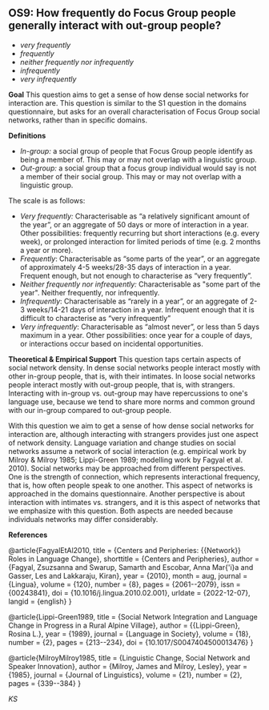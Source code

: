 
## OS9: How frequently do Focus Group people generally interact with out-group people?




- *very frequently*
- *frequently*
- *neither frequently nor infrequently*
- *infrequently*
- *very infrequently*

**Goal**
This question aims to get a sense of how dense social networks for interaction are. This question is similar to the S1 question in the domains questionnaire, but asks for an overall characterisation of Focus Group social networks, rather than in specific domains.

**Definitions**

- *In-group:* a social group of people that Focus Group people identify as being a member of. This may or may not overlap with a linguistic group.
- *Out-group:* a social group that a focus group individual would say is not a member of their social group. This may or may not overlap with a linguistic group.


The scale is as follows:

- *Very frequently:* Characterisable as “a relatively significant amount of the year”, or an aggregate of 50 days or more of interaction in a year. Other possibilities: frequently recurring but short interactions (e.g. every week), or prolonged interaction for limited periods of time (e.g. 2 months a year or more).
- *Frequently*: Characterisable as “some parts of the year”, or an aggregate of approximately 4-5 weeks/28-35 days of interaction in a year. Frequent enough, but not enough to characterise as “very frequently”.
- *Neither frequently nor infrequently:* Characterisable as "some part of the year". Neither frequently, nor infrequently.
- *Infrequently*: Characterisable as “rarely in a year”, or an aggregate of 2-3 weeks/14-21 days of interaction in a year. Infrequent enough that it is difficult to characterise as “very infrequently”
- *Very infrequently*: Characterisable as “almost never”, or less than 5 days maximum in a year. Other possibilities: once year for a couple of days, or interactions occur based on incidental opportunities.


**Theoretical & Empirical Support**
This question taps certain aspects of social network density. In dense social networks people interact mostly with other in-group people, that is, with their intimates. In loose social networks people interact mostly with out-group people, that is, with strangers. Interacting with in-group vs. out-group may have repercussions to one's language use, because we tend to share more norms and common ground with our in-group compared to out-group people.

With this question we aim to get a sense of how dense social networks for interaction are, although interacting with strangers provides just one aspect of network density. Language variation and change studies on social networks assume a network of social interaction (e.g. empirical work by Milroy & Milroy 1985; Lippi-Green 1989; modelling work by Fagyal et al. 2010). Social networks may be approached from different perspectives. One is the strength of connection, which represents interactional frequency, that is, how often people speak to one another. This aspect of networks is approached in the domains questionnaire. Another perspective is about interaction with intimates vs. strangers, and it is this aspect of networks that we emphasize with this question. Both aspects are needed because individuals networks may differ considerably.


**References**

@article{FagyalEtAl2010,
  title = {Centers and Peripheries: {{Network}} Roles in Language Change},
  shorttitle = {Centers and Peripheries},
  author = {Fagyal, Zsuzsanna and Swarup, Samarth and Escobar, Anna Mar{\'i}a and Gasser, Les and Lakkaraju, Kiran},
  year = {2010},
  month = aug,
  journal = {Lingua},
  volume = {120},
  number = {8},
  pages = {2061--2079},
  issn = {00243841},
  doi = {10.1016/j.lingua.2010.02.001},
  urldate = {2022-12-07},
  langid = {english}
}

@article{Lippi-Green1989,
  title = {Social Network Integration and Language Change in Progress in a Rural Alpine Village},
  author = {{Lippi-Green}, Rosina L.},
  year = {1989},
  journal = {Language in Society},
  volume = {18},
  number = {2},
  pages = {213--234},
  doi = {10.1017/S0047404500013476}
}

@article{MilroyMilroy1985,
  title = {Linguistic Change, Social Network and Speaker Innovation},
  author = {Milroy, James and Milroy, Lesley},
  year = {1985},
  journal = {Journal of Linguistics},
  volume = {21},
  number = {2},
  pages = {339--384}
}

*KS*
